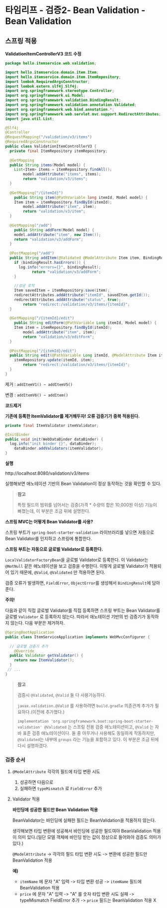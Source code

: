 # 타임리프 - 검증2- Bean Validation - Bean Validation

## 스프링 적용



**ValidationItemControllerV3 코드 수정**

```java
package hello.itemservice.web.validation;

import hello.itemservice.domain.item.Item;
import hello.itemservice.domain.item.ItemRepository;
import lombok.RequiredArgsConstructor;
import lombok.extern.slf4j.Slf4j;
import org.springframework.stereotype.Controller;
import org.springframework.ui.Model;
import org.springframework.validation.BindingResult;
import org.springframework.validation.annotation.Validated;
import org.springframework.web.bind.annotation.*;
import org.springframework.web.servlet.mvc.support.RedirectAttributes;
import java.util.List;

@Slf4j
@Controller
@RequestMapping("/validation/v3/items")
@RequiredArgsConstructor
public class ValidationItemControllerV3 {
  private final ItemRepository itemRepository;
 
  @GetMapping
  public String items(Model model) {
    List<Item> items = itemRepository.findAll();
 		model.addAttribute("items", items);
 		return "validation/v3/items";
  }
 
  @GetMapping("/{itemId}")
 	public String item(@PathVariable long itemId, Model model) {
    Item item = itemRepository.findById(itemId);
 		model.addAttribute("item", item);
 		return "validation/v3/item";
  }
  
  @GetMapping("/add")
 	public String addForm(Model model) {
    model.addAttribute("item", new Item());
    return "validation/v3/addForm";
  }
  
  @PostMapping("/add")
  public String addItem(@Validated @ModelAttribute Item item, BindingResult bindingResult, RedirectAttributes redirectAttributes) {
    if (bindingResult.hasErrors()) {
      log.info("errors={}", bindingResult);
 			return "validation/v3/addForm";
    }
 
    //성공 로직
    Item savedItem = itemRepository.save(item);
    redirectAttributes.addAttribute("itemId", savedItem.getId());
    redirectAttributes.addAttribute("status", true);
 		return "redirect:/validation/v3/items/{itemId}";
  }
 
  @GetMapping("/{itemId}/edit")
 	public String editForm(@PathVariable Long itemId, Model model) {
    Item item = itemRepository.findById(itemId);
 		model.addAttribute("item", item);
 		return "validation/v3/editForm";
  }
 
  @PostMapping("/{itemId}/edit")
  public String edit(@PathVariable Long itemId, @ModelAttribute Item item) {
    itemRepository.update(itemId, item);
 		return "redirect:/validation/v3/items/{itemId}";
  }
}
```

제거 : `addItemV1() ~ addItemV5()`

변경 : `addItemV6() ~ addItem()`



**코드제거**

**기존에 등록한 ItemValidator를 제거해두자! 오류 검증기가 중복 적용된다.**

```java
private final ItemValidator itemValidator;

@InitBinder
public void init(WebDataBinder dataBinder) {
  log.info("init binder {}", dataBinder);
 	dataBinder.addValidators(itemValidator);
}

```

**실행**

http://localhost:8080/validation/v3/items

실행해보면 애노테이션 기반의 Bean Validation이 정상 동작하는 것을 확인할 수 있다.



>  **참고**
>
> 특정 필드의 범위를 넘어서는 검증(가격 * 수량의 합은 10,000원 이상) 기능이 빠졌는데, 이 부분은 조금 뒤에 설명한다.



**스프링 MVC는 어떻게 Bean Validator를 사용?**

스프링 부트가 `spring-boot-starter-validation` 라이브러리를 넣으면 자동으로 Bean Validator를 인지하고 스프링에 통합한다.



**스프링 부트는 자동으로 글로벌 Validator로 등록한다.**

`LocalValidatorFactoryBean`을 글로벌 Validator로 등록한다. 이 Validator는 `@NotNull` 같은 애노테이션을 보고 검증을 수행한다. 이렇게 글로벌 Validator가 적용되어 있기 때문에, `@Valid`, `@Validated` 만 적용하면 된다.

검증 오류가 발생하면, `FieldError`, `ObjectError`를 생성해서 `BindingResult`에 담아준다.



**주의!**

다음과 같이 직접 글로벌 Validator를 직접 등록하면 스프링 부트는 Bean Validator를 글로벌 `Validator` 로 등록하지 않는다. 따라서 애노테이션 기반의 빈 검증기가 동작하지 않는다. 다음 부분은 제거하자.

```java
@SpringBootApplication
public class ItemServiceApplication implements WebMvcConfigurer {
 
  // 글로벌 검증기 추가
	@Override
  public Validator getValidator() {
    return new ItemValidator();
  }
 // ...
}
```

> **참고**
>
> 검증시 `@Validated`, `@Valid` 둘 다 사용가능하다.
>
> `javax.validation.@Valid` 를 사용하려면 `build.gradle` 의존관계 추가가 필요하다.(이전에 추가했다.)
>
> `implementation 'org.springframework.boot:spring-boot-starter-validation' @Validated` 는 스프링 전용 검증 애노테이션이고, `@Valid` 는 자바 표준 검증 애노테이션이다. 둘 중 아무거나 사용해도 동일하게 작동하지만, `@Validated`는 내부에 `groups` 라는 기능을 포함하고 있다. 이 부분은 조금 뒤에 다시 설명하겠다.



### 검증 순서

1. `@ModelAttribute` 각각의 필드에 타입 변환 시도

   1. 성공하면 다음으로
   2. 실패하면 `typeMismatch` 로 `FieldError` 추가

2. Validator 적용

   **바인딩에 성공한 필드만 Bean Validation 적용**

   BeanValidator는 바인딩에 실패한 필드는 BeanValidation을 적용하지 않는다.

   생각해보면 타입 변환에 성공해서 바인딩에 성공한 필드여야 BeanValidation 적용이 의미 있다.(일단 모델 객체에 바인딩 받는 값이 정상으로 들어와야 검증도 의미가 있다.)

   `@ModelAttribute` -> 각각의 필드 타입 변환 시도 -> 변환에 성공한 필드만 BeanValidation 적용

   **예)**

   * `itemName` 에 문자 "A" 입력 -> 타입 변환 성공 -> `itemName` 필드에 BeanValidation 적용
   * `price` 에 문자 "A" 입력 -> "A" 를 숫자 타입 변환 시도 실패 -> typeMismatch FieldError 추가 -> `price` 필드는 BeanValidation 적용 X

   